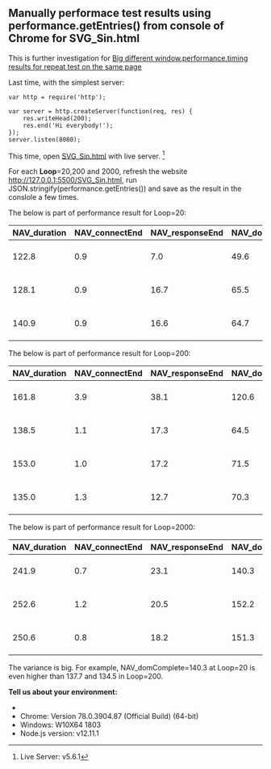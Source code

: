 ## Manually performace test results using performance.getEntries() from console of Chrome for SVG_Sin.html

This is further investigation for [Big different window.performance.timing results for repeat test on the same page](https://github.com/GoogleChrome/puppeteer/issues/5110)

Last time, with the simplest server:
```
var http = require('http');

var server = http.createServer(function(req, res) {
    res.writeHead(200);
    res.end('Hi everybody!');
});
server.listen(8080);
```
This time, open [SVG_Sin.html](https://github.com/rubyzhao/Sine-Wave-with-basic-SVG/blob/master/SVG_Sin.html) with live server. [^1] 

For each **Loop**=20,200 and 2000, refresh the website http://127.0.0.1:5500/SVG_Sin.html, run JSON.stringify(performance.getEntries()) and save as the result in the conslole a few times. 

The below is part of performance result for Loop=20:

NAV_duration | NAV_connectEnd | NAV_responseEnd | NAV_domContentLoadedEventEnd | NAV_domComplete | FP_startTime | LogFileTime
---|---|---|---|---|---|---
122.8 | 0.9 | 7.0 | 49.6 | 122.3 | 52.7 | 03-11-2019-11-34-35
128.1 | 0.9 | 16.7 | 65.5 | 127.4 | 69.3 | 03-11-2019-11-34-55
140.9 | 0.9 | 16.6 | 64.7 | 140.3 | 67.9 | 03-11-2019-11-35-30

The below is part of performance result for Loop=200:

NAV_duration | NAV_connectEnd | NAV_responseEnd | NAV_domContentLoadedEventEnd | NAV_domComplete | FP_startTime | LogFileTime
---|---|---|---|---|---|---
161.8 | 3.9 | 38.1 | 120.6 | 160.8 | 100.5 | 03-11-2019-11-12-15
138.5 | 1.1 | 17.3 | 64.5 | 137.7 | 72.8 | 03-11-2019-11-12-32
153.0 | 1.0 | 17.2 | 71.5 | 151.9 | 77.4 | 03-11-2019-11-12-49
135.0 | 1.3 | 12.7 | 70.3 | 134.5 | 77.5 | 03-11-2019-11-32-42

The below is part of performance result for Loop=2000:

NAV_duration | NAV_connectEnd | NAV_responseEnd | NAV_domContentLoadedEventEnd | NAV_domComplete | FP_startTime | LogFileTime
---|---|---|---|---|---|---
241.9 | 0.7 | 23.1 | 140.3 | 240.6 | 172.06 | 03-11-2019-10-12-03
252.6 | 1.2 | 20.5 | 152.2 | 251.6 | 178.86 | 03-11-2019-10-16-31
250.6 | 0.8 | 18.2 | 151.3 | 249.8 | 182.095 | 03-11-2019-11-08-26

The variance is big. For example, NAV_domComplete=140.3 at Loop=20 is even higher than 137.7 and 134.5 in Loop=200.

**Tell us about your environment:**
- [^1]: Live Server: v5.6.1
- Chrome: Version 78.0.3904.87 (Official Build) (64-bit)
- Windows: W10X64 1803
- Node.js version: v12.11.1

